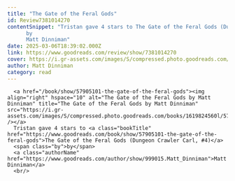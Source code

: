 ```yaml
---
title: "The Gate of the Feral Gods"
id: Review7381014270
contentSnippet: "Tristan gave 4 stars to The Gate of the Feral Gods (Dungeon Crawler Carl, #4)
      by
      Matt Dinniman"
date: 2025-03-06T18:39:02.000Z
link: https://www.goodreads.com/review/show/7381014270
cover: https://i.gr-assets.com/images/S/compressed.photo.goodreads.com/books/1619824560l/57905101._MY75_.jpg
author: Matt Dinniman
category: read
---
```


      
      <a href="/book/show/57905101-the-gate-of-the-feral-gods"><img align="right" hspace="10" alt="The Gate of the Feral Gods by Matt Dinniman" title="The Gate of the Feral Gods by Matt Dinniman" src="https://i.gr-assets.com/images/S/compressed.photo.goodreads.com/books/1619824560l/57905101._SY75_.jpg" /></a>
      Tristan gave 4 stars to <a class="bookTitle" href="https://www.goodreads.com/book/show/57905101-the-gate-of-the-feral-gods">The Gate of the Feral Gods (Dungeon Crawler Carl, #4)</a>
      <span class="by">by</span>
      <a class="authorName" href="https://www.goodreads.com/author/show/999015.Matt_Dinniman">Matt Dinniman</a>
      <br/>